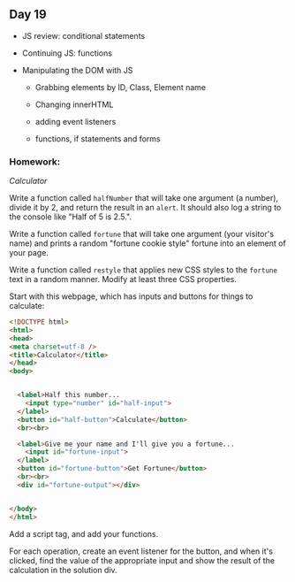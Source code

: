## Day 19

* JS review: conditional statements

* Continuing JS: functions

* Manipulating the DOM with JS

    * Grabbing elements by ID, Class, Element name

    * Changing innerHTML

    * adding event listeners

    * functions, if statements and forms

### Homework:

*Calculator*

Write a function called `halfNumber` that will take one argument (a number), divide it by 2, and return the result in an `alert`. It should also log a string to the console like "Half of 5 is 2.5.".

Write a function called `fortune` that will take one argument (your visitor's name) and prints a random "fortune cookie style" fortune into an element of your page.

Write a function called `restyle` that applies new CSS styles to the `fortune` text in a random manner. Modify at least three CSS properties.

Start with this webpage, which has inputs and buttons for things to calculate:

```html
<!DOCTYPE html>
<html>
<head>
<meta charset=utf-8 />
<title>Calculator</title>
</head>
<body>


  <label>Half this number...
    <input type="number" id="half-input">
  </label>
  <button id="half-button">Calculate</button>
  <br><br>

  <label>Give me your name and I'll give you a fortune...
    <input id="fortune-input">
  </label>
  <button id="fortune-button">Get Fortune</button>
  <br><br>
  <div id="fortune-output"></div>


</body>
</html>
```

Add a script tag, and add your functions.

For each operation, create an event listener for the button, and when it's clicked, find the value of the appropriate input and show the result of the calculation in the solution div.
